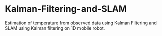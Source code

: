 # Kalman-Filtering-and-SLAM

Estimation of temperature from observed data using Kalman Filtering and SLAM using Kalman filtering on 1D mobile robot.
